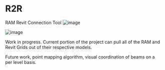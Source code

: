 # R2R
RAM Revit Connection Tool
![image](https://github.com/retug/R2R/assets/45467091/f24e2249-7501-42f4-bd56-ccc32838fe89)


![image](https://github.com/retug/R2R/assets/45467091/6bb7ce86-9d85-47d7-afe3-3943429e318f)



Work in progress.
Current portion of the project can pull all of the RAM and Revit Grids out of their respective models.

Future work, point mapping algorithm, visual coordination of beams on a per level basis.
